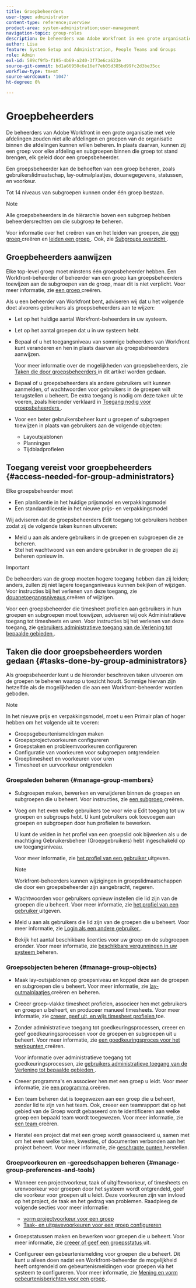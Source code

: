 ```yaml
---
title: Groepbeheerders
user-type: administrator
content-type: reference;overview
product-area: system-administration;user-management
navigation-topic: group-roles
description: De beheerders van Adobe Workfront in een grote organisatie met vele afdelingen zouden niet alle afdelingen en groepen van de organisatie binnen die afdelingen kunnen willen beheren. In plaats daarvan, kunnen zij een groep voor elke afdeling en subgroepen binnen die groep tot stand brengen, elk geleid door een groepsbeheerder.
author: Lisa
feature: System Setup and Administration, People Teams and Groups
role: Admin
exl-id: 589cf9fb-f195-4b69-a240-3f73e6ca623e
source-git-commit: bd1a66950c6e16ef7eb05d385bd99fc2d3be35cc
workflow-type: tm+mt
source-wordcount: '1047'
ht-degree: 0%

---
```


# Groepbeheerders

<!-- Audited: 12/2023 -->

De beheerders van Adobe Workfront in een grote organisatie met vele afdelingen zouden niet alle afdelingen en groepen van de organisatie binnen die afdelingen kunnen willen beheren. In plaats daarvan, kunnen zij een groep voor elke afdeling en subgroepen binnen die groep tot stand brengen, elk geleid door een groepsbeheerder.

Een groepsbeheerder kan de behoeften van een groep beheren, zoals gebruikerslidmaatschap, lay-outmalplaatjes, douanegegevens, statussen, en voorkeur.

Tot 14 niveaus van subgroepen kunnen onder één groep bestaan.

>[!NOTE]
>
>Alle groepsbeheerders in de hiërarchie boven een subgroep hebben beheerdersrechten om die subgroep te beheren.

Voor informatie over het creëren van en het leiden van groepen, zie [ een groep ](../../../administration-and-setup/manage-groups/create-and-manage-groups/create-a-group.md) creëren en [ leiden een groep ](../../../administration-and-setup/manage-groups/create-and-manage-groups/manage-a-group.md). Ook, zie [ Subgroups overzicht ](../../../administration-and-setup/manage-groups/groups-overview/subgroups.md).

## Groepbeheerders aanwijzen

Elke top-level groep moet minstens één groepsbeheerder hebben. Een Workfront-beheerder of beheerder van een groep kan groepsbeheerders toewijzen aan de subgroepen van de groep, maar dit is niet verplicht. Voor meer informatie, zie [ een groep ](../../../administration-and-setup/manage-groups/create-and-manage-groups/create-a-group.md) creëren.

Als u een beheerder van Workfront bent, adviseren wij dat u het volgende doet alvorens gebruikers als groepsbeheerders aan te wijzen:

* Let op het huidige aantal Workfront-beheerders in uw systeem.
* Let op het aantal groepen dat u in uw systeem hebt.
* Bepaal of u het toegangsniveau van sommige beheerders van Workfront kunt veranderen en hen in plaats daarvan als groepsbeheerders aanwijzen.

  Voor meer informatie over de mogelijkheden van groepsbeheerders, zie [ Taken die door groepsbeheerders ](#tasks-done-by-group-administrators) in dit artikel worden gedaan.

* Bepaal of u groepsbeheerders als andere gebruikers wilt kunnen aanmelden, of wachtwoorden voor gebruikers in de groepen wilt terugstellen u beheert. De extra toegang is nodig om deze taken uit te voeren, zoals hieronder verklaard in [ Toegang nodig voor groepsbeheerders ](#access-needed-for-group-administrators).
* Voor een beter gebruikersbeheer kunt u groepen of subgroepen toewijzen in plaats van gebruikers aan de volgende objecten:

   * Layoutsjablonen
   * Planningen
   * Tijdbladprofielen

## Toegang vereist voor groepbeheerders {#access-needed-for-group-administrators}

Elke groepsbeheerder moet

* Een planlicentie in het huidige prijsmodel en verpakkingsmodel
* Een standaardlicentie in het nieuwe prijs- en verpakkingsmodel

Wij adviseren dat de groepsbeheerders Edit toegang tot gebruikers hebben zodat zij de volgende taken kunnen uitvoeren:

* Meld u aan als andere gebruikers in de groepen en subgroepen die ze beheren.
* Stel het wachtwoord van een andere gebruiker in de groepen die zij beheren opnieuw in.

>[!IMPORTANT]
>
>De beheerders van de groep moeten hogere toegang hebben dan zij leiden; anders, zullen zij niet lagere toegangsniveaus kunnen bekijken of wijzigen.
>Voor instructies bij het verlenen van deze toegang, zie [ douanetoegangsniveaus ](../../../administration-and-setup/add-users/configure-and-grant-access/create-modify-access-levels.md) creëren of wijzigen.

Voor een groepsbeheerder die timesheet profielen aan gebruikers in hun groepen en subgroepen moet toewijzen, adviseren wij ook Administratieve toegang tot timesheets en uren. Voor instructies bij het verlenen van deze toegang, zie [ gebruikers administratieve toegang van de Verlening tot bepaalde gebieden ](../../../administration-and-setup/add-users/configure-and-grant-access/grant-users-admin-access-certain-areas.md).

## Taken die door groepsbeheerders worden gedaan {#tasks-done-by-group-administrators}

Als groepsbeheerder kunt u de hieronder beschreven taken uitvoeren om de groepen te beheren waarop u toezicht houdt. Sommige hiervan zijn hetzelfde als de mogelijkheden die aan een Workfront-beheerder worden geboden.

>[!NOTE]
>
>In het nieuwe prijs en verpakkingsmodel, moet u een Primair plan of hoger hebben om het volgende uit te voeren:
>
> * Groepsgebeurtenismeldingen maken
> * Groepsprojectvoorkeuren configureren
> * Groepstaken en probleemvoorkeuren configureren
> * Configuratie van voorkeuren voor subgroepen ontgrendelen
> * Groeptimesheet en voorkeuren voor uren
> * Timesheet en uurvoorkeur ontgrendelen

### Groepsleden beheren {#manage-group-members}

* Subgroepen maken, bewerken en verwijderen binnen de groepen en subgroepen die u beheert. Voor instructies, zie [ een subgroep ](../../../administration-and-setup/manage-groups/create-and-manage-subgroups/create-a-subgroup.md) creëren.
* Voeg om het even welke gebruikers toe voor wie u Edit toegang tot uw groepen en subgroups hebt. U kunt gebruikers ook toevoegen aan groepen en subgroepen door hun profielen te bewerken.

  U kunt de velden in het profiel van een groepslid ook bijwerken als u de machtiging Gebruikersbeheer (Groepgebruikers) hebt ingeschakeld op uw toegangsniveau.

  Voor meer informatie, zie [ het profiel van een gebruiker ](../../../administration-and-setup/add-users/create-and-manage-users/edit-a-users-profile.md) uitgeven.

  >[!NOTE]
  >
  >Workfront-beheerders kunnen wijzigingen in groepslidmaatschappen die door een groepsbeheerder zijn aangebracht, negeren.

* Wachtwoorden voor gebruikers opnieuw instellen die lid zijn van de groepen die u beheert. Voor meer informatie, zie [ het profiel van een gebruiker ](../../../administration-and-setup/add-users/create-and-manage-users/edit-a-users-profile.md) uitgeven.
* Meld u aan als gebruikers die lid zijn van de groepen die u beheert. Voor meer informatie, zie [ Login als een andere gebruiker ](../../../administration-and-setup/add-users/create-and-manage-users/log-in-as-another-user.md).
* Bekijk het aantal beschikbare licenties voor uw groep en de subgroepen eronder. Voor meer informatie, zie [ beschikbare vergunningen in uw systeem ](../../../administration-and-setup/get-started-wf-administration/manage-available-licenses-in-your-system.md) beheren.

### Groepsobjecten beheren {#manage-group-objects}

* Maak lay-outsjablonen op groepsniveau en koppel deze aan de groepen en subgroepen die u beheert. Voor meer informatie, zie [ lay-outmalplaatjes ](../../../administration-and-setup/customize-workfront/use-layout-templates/create-and-manage-layout-templates.md) creëren en beheren.
* Creeer groep-vlakke timesheet profielen, associeer hen met gebruikers en groepen u beheert, en produceer manueel timesheets. Voor meer informatie, zie [ creeer, geef uit, en wijs timesheet profielen ](../../../timesheets/create-and-manage-timesheets/create-timesheet-profiles.md) toe.
* Zonder administratieve toegang tot goedkeuringsprocessen, creeer en geef goedkeuringsprocessen voor de groepen en subgroepen uit u beheert. Voor meer informatie, zie [ een goedkeuringsproces voor het werkpunten ](../../../administration-and-setup/customize-workfront/configure-approval-milestone-processes/create-approval-processes.md) creëren.

  Voor informatie over administratieve toegang tot goedkeuringsprocessen, zie [ gebruikers administratieve toegang van de Verlening tot bepaalde gebieden ](../../../administration-and-setup/add-users/configure-and-grant-access/grant-users-admin-access-certain-areas.md).

* Creeer programma&#39;s en associeer hen met een groep u leidt. Voor meer informatie, zie [ een programma ](../../../administration-and-setup/set-up-workfront/configure-timesheets-schedules/create-schedules.md) creëren.
* Een team beheren dat is toegewezen aan een groep die u beheert, zonder lid te zijn van het team. Ook, creeer een teamrapport dat op het gebied van de Groep wordt gebaseerd om te identificeren aan welke groep een bepaald team wordt toegewezen. Voor meer informatie, zie [ een team ](../../../people-teams-and-groups/create-and-manage-teams/create-a-team.md) creëren.
* Herstel een project dat met een groep wordt geassocieerd u, samen met om het even welke taken, kwesties, of documenten verbonden aan het project beheert. Voor meer informatie, zie [ geschrapte punten ](../../../administration-and-setup/manage-workfront/manage-deleted-items/restore-deleted-items.md) herstellen.

### Groepvoorkeuren en -gereedschappen beheren {#manage-group-preferences-and-tools}

* Wanneer een projectvoorkeur, taak of uitgiftevoorkeur, of timesheets en urenvoorkeur voor groepen door het systeem wordt ontgrendeld, geef die voorkeur voor groepen uit u leidt. Deze voorkeuren zijn van invloed op het project, de taak en het gedrag van problemen. Raadpleeg de volgende secties voor meer informatie:

   * [ vorm projectvoorkeur voor een groep ](../../../administration-and-setup/manage-groups/create-and-manage-groups/configure-project-preferences-group.md)
   * [Taak- en uitgavevoorkeuren voor een groep configureren](../../../administration-and-setup/manage-groups/create-and-manage-groups/configure-task-issue-preferences-group.md)

* Groepstatussen maken en bewerken voor groepen die u beheert. Voor meer informatie, zie [ creeer of geef een groepsstatus ](../../../administration-and-setup/manage-groups/manage-group-statuses/create-or-edit-a-group-status.md) uit.
* Configureer een gebeurtenismelding voor groepen die u beheert. Dit kunt u alleen doen nadat een Workfront-beheerder de mogelijkheid heeft ontgrendeld om gebeurtenismeldingen voor groepen via het systeem te configureren. Voor meer informatie, zie [ Mening en vorm gebeurtenisberichten voor een groep ](../../../administration-and-setup/manage-groups/create-and-manage-groups/view-and-configure-event-notifications-group.md).
